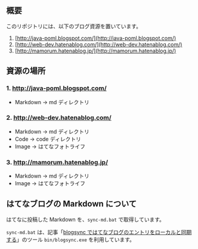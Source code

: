 ## 概要
このリポジトリには、以下のブログ資源を置いています。

1. [http://java-poml.blogspot.com/](http://java-poml.blogspot.com/)
2. [http://web-dev.hatenablog.com/](http://web-dev.hatenablog.com/)
3. [http://mamorum.hatenablog.jp/](http://mamorum.hatenablog.jp/)


## 資源の場所
### 1. http://java-poml.blogspot.com/
- Markdown -> md ディレクトリ

### 2. http://web-dev.hatenablog.com/
- Markdown -> md ディレクトリ
- Code -> code ディレクトリ
- Image -> はてなフォトライフ

### 3. http://mamorum.hatenablog.jp/
- Markdown -> md ディレクトリ
- Image -> はてなフォトライフ


## はてなブログの Markdown について
はてなに投稿した Markdown を、`sync-md.bat` で取得しています。

`sync-md.bat` は、記事「[blogsync ではてなブログのエントリをローカルと同期する](http://motemen.hatenablog.com/entry/2014/12/22/blogsync)」のツール `bin/blogsync.exe` を利用しています。
